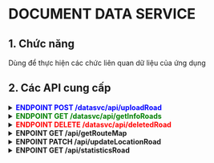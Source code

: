 # DOCUMENT DATA SERVICE
## 1. Chức năng
Dùng để thực hiện các chức liên quan dữ liệu của ứng dụng
## 2. Các API cung cấp
<details>
  <summary><strong><span style="color: blue;">ENDPOINT POST /datasvc/api/uploadRoad</strong></summary>

###  Công dụng
Upload hình ảnh đường lên để phân loại chất lượng mặt đường.

### Headers

| Key            | Value                    | Description                                         |
|----------------|--------------------------|-----------------------------------------------------|
| `accept`       | `application/json`       | Indicates the client accepts JSON responses.        |
| `Authorization`| `Bearer <token>`         | Bearer token for API authentication.                |
| `Content-Type` | `multipart/form-data`    | Specifies the type of data being sent.              |

### Request Parameters

Body in `multipart/form-data` format:

| Parameter | Type   | Required | Description                              |
|-----------|--------|----------|------------------------------------------|
| `file`    | File   | Yes      | The image file to upload.                |
| `latitude`| Float  | Yes       | Latitude coordinate for the image.       |
| `longitude`| Float | Yes       | Longitude coordinate for the image.      |

## Responses

| Status Code | Message                   | Description                             |
|-------------|---------------------------|-----------------------------------------|
| `200`       | Image uploaded successfully|      upload successfully                                 |
| `400`       | Bad Request                | Missing or invalid parameters.          |
| `401`       | Unauthorized               | Invalid or missing Bearer token.       |
| `500`       | Internal Server Error      | Server encountered an error processing the request. |
</details>

<details>
  <summary><strong><span style="color: green;">ENDPOINT GET /datasvc/api/getInfoRoads</strong></summary>
 
## công dụng
Lấy thông tin đường đã upload của tất cả user


##  Cách sử dụng
### Request Parameters
`Query`
| Parameter | Type   | Required | Description                              |
|-----------|--------|----------|------------------------------------------|
| `user_id` |  INT   |  No      | Lấy thông tin đường đã upload của user có id là `user_id`|
| `id_road` | INT    |  No      | Lây thông tin đường có id là `id_road`   |
| `ward_id` | INT    |  No      | Lây thông tin đường của phường có id là `ward_id`   |

Nếu không có parameter thì sẽ lấy toàn bộ thông tin của tất cả các đường của tất cả user

### Responses

| Status Code | Message                   | Description                             |
|-------------|---------------------------|-----------------------------------------|
| `200`       | Get info road successfully| Lấy thông ảnh thành công    |            
| `500`       | Internal Server Error     |Lỗi từ server                |

Kết trả vể thành công sẽ có foramt:
```
{
  "status": "success",
  "data": [
    {
     "id":<id của đường>,
     "user_id":<id user đã upload đường>,
     "filepath":<URL của hình ảnh đường>,
     "latitude":<vĩ độ>,
     "longitude":<kinh độ>,
     "level":<chấtlượng đường>,
     "created_at":<Thời gian đường được upload>
    }
  ]
  "message": "Get info road successfully"
}
```

</details>

<details>
  <summary><strong><span style="color: red;">ENDPOINT DELETE /datasvc/api/deletedRoad</strong></summary>

## Công dụng
Dùng để xóa đường đã upload

## Cách sử dụng
### Headers

| Key            | Value                    | Description                                         |
|----------------|--------------------------|-----------------------------------------------------|
| `accept`       | `application/json`       | Chấp nhận kiểu dữ liệu trả về        |
| `Authorization`| `Bearer <token>`         | Token của user                |

### Request Parameters

| Parameter | Type   | Required | Description              |
|-----------|--------|----------|--------------------------|
| `id_road` | INT    |  YES      | Id của đường muốn xóa   |



### Responses

| Status Code | Message                   | Description                             |
|-------------|---------------------------|-----------------------------------------|
| `200`       | Road was deleted successfully| xóa đường thành công               |
| `400`       | Bad Request             | Thiếu parameter hoặc sài format request          |
| `401`       | Unauthorized            | Token bị sai                            |
| `403`       | Not authenticated       | Thiếu token                            |
| `403`       | You don't have permission to delete this road | User không phải là user uplaod đường  |
| `404`       | Road not found          | Id đường khồng tồn tại                           |
| `500`       | Internal Server Error      | Lỗi từ server                        | 
</details>

<details>
<summary><strong>ENPOINT GET /api/getRouteMap<strong></summary>

## Công dụng </br>
Dùng để lấy Route của các tuyến đường bị hư.

## Cách sử dụng
### Headers

| Key            | Value                    | Description                                         |
|----------------|--------------------------|-----------------------------------------------------|
| `accept`       | `application/json`       | Chấp nhận kiểu dữ liệu trả về        |

### Responses

| Status Code | Message                   | Description                          |
|-------------|---------------------------|--------------------------------------|
| `200`       | Get route succesful       | Lấy route map thành công             |
| `500`       | Internal Server Error     | Lỗi từ server                        | 




Kết trả vể thành công sẽ có foramt:
```
{
  "satus": "Success",
  "message": "Get route succesful",
  "data": [
    [
      "(10.8492, 106.78746)",
      "(10.849439, 106.787501)"
    ],
    [
      "(10.849927, 106.787617)",
      "(10.850033, 106.787649)",
      "(10.850077, 106.787623)"
    ]
  ]
}
```

data sẽ là một các route map, trong route sẽ có dánh sách các tọa độ
</details>

<details>

<summary><strong>ENPOINT PATCH /api/updateLocationRoad<strong></summary>

## Công dụng </br>
Dùng để cập nhật lại tọa độ đường đã update

## Cách sử dụng
### Headers

| Key            | Value                    | Description                                         |
|----------------|--------------------------|-----------------------------------------------------|
| `accept`       | `application/json`       | Chấp nhận kiểu dữ liệu trả về        |
| `Authorization`| `Bearer <token>`         | Token của user                       |

### Request Parameters

Body in `multipart/form-data` format:

| Parameter  | Type   | Required | Description                              |
|------------|--------|----------|------------------------------------------|
| `id`       | INT    | Yes      | id của đường muốn cập nhật                |
| `latitude` | Float  | Yes      | Vĩ độ mới              |
| `longitude`| Float  | Yes      | Kinh đọ mới     |

### Responses

| Status Code | Message                   | Description                          |
|-------------|---------------------------|--------------------------------------|
| `200`       | Location was updated successfully      | Cập nhật tọa độ thành công             |
| `400`       | Update not successful                    |  Cập nhật không thành công              | 
| `403`       | You don't have permission to update this road                   | User không có quyền cập nhật               | 
| `404`       | Road not found                     |  id đường không tồn tại                | 
| `500`       | Internal Server Error               | Lỗi từ server                        | 

</details>


<details>

<summary><strong>ENPOINT GET /api/statisticsRoad<strong></summary>

## Công dụng </br>
Thông kê đường hư đã được upload và số đường đã được sửa chữa (trong một khoảng thời gian được chỉ định).

## Cách sử dụng
### Headers

| Key            | Value                    | Description                                         |
|----------------|--------------------------|-----------------------------------------------------|
| `accept`       | `application/json`       | Chấp nhận kiểu dữ liệu trả về        |
| `Authorization`| `Bearer <token>`         | Token của user                       |

### Request Parameters

`Query`

| Parameter  | Type   | Required | Description                              |
|------------|--------|----------|------------------------------------------|
| `during`   | STRING (monthly/yearly)    | No    | Đơn vị thời gian              |
| `number` | INT  | No      | Số lượng cho đợn vị thời gian đã chọn            |

Mặc định sẽ lấy trong một tháng gần đây

### Responses

| Status Code | Message                   | Description                          |
|-------------|---------------------------|--------------------------------------|
| `200`       | Get statistics road successfully     | Lấy thống kê thành công |
| `403`       | You don't have permission to access this feature                   | User không có quyền               | 
| `500`       | Internal Server Error               | Lỗi từ server                        | 

Ví dụ response trả về nếu lấy thống kê thành công.
```
{
  "status": "success",
  "data": {
    "Total": [
      "'Poor': 1",
      "'Satisfactory': 30",
      "'Very poor': 11"
    ],
    "Done": []
  },
  "message": "Get statistics road successfully"
}
```
</details>
